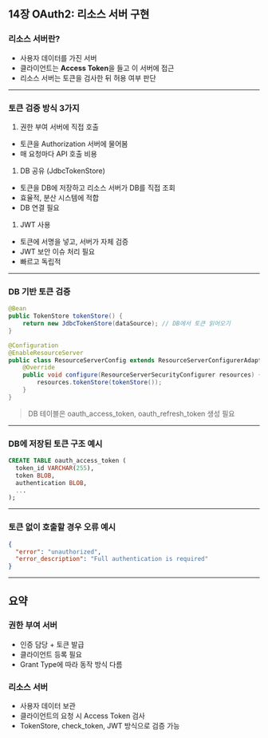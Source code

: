 ## 14장 OAuth2: 리소스 서버 구현

### 리소스 서버란?

- 사용자 데이터를 가진 서버
- 클라이언트는 **Access Token**을 들고 이 서버에 접근
- 리소스 서버는 토큰을 검사한 뒤 허용 여부 판단

---

### 토큰 검증 방식 3가지

1. 권한 부여 서버에 직접 호출
- 토큰을 Authorization 서버에 물어봄
- 매 요청마다 API 호출 비용
1. DB 공유 (JdbcTokenStore)
- 토큰을 DB에 저장하고 리소스 서버가 DB를 직접 조회
- 효율적, 분산 시스템에 적합
- DB 연결 필요
1.  JWT 사용 
- 토큰에 서명을 넣고, 서버가 자체 검증
- JWT 보안 이슈 처리 필요
- 빠르고 독립적

---

### DB 기반 토큰 검증

```java
@Bean
public TokenStore tokenStore() {
    return new JdbcTokenStore(dataSource); // DB에서 토큰 읽어오기
}

```

```java
@Configuration
@EnableResourceServer
public class ResourceServerConfig extends ResourceServerConfigurerAdapter {
    @Override
    public void configure(ResourceServerSecurityConfigurer resources) {
        resources.tokenStore(tokenStore());
    }
}

```

> DB 테이블은 oauth_access_token, oauth_refresh_token 생성 필요
> 

---

### DB에 저장된 토큰 구조 예시

```sql
CREATE TABLE oauth_access_token (
  token_id VARCHAR(255),
  token BLOB,
  authentication BLOB,
  ...
);

```

---

### 토큰 없이 호출할 경우 오류 예시

```json
{
  "error": "unauthorized",
  "error_description": "Full authentication is required"
}

```

---

## 요약

### 권한 부여 서버

- 인증 담당 + 토큰 발급
- 클라이언트 등록 필요
- Grant Type에 따라 동작 방식 다름

### 리소스 서버

- 사용자 데이터 보관
- 클라이언트의 요청 시 Access Token 검사
- TokenStore, check_token, JWT 방식으로 검증 가능
